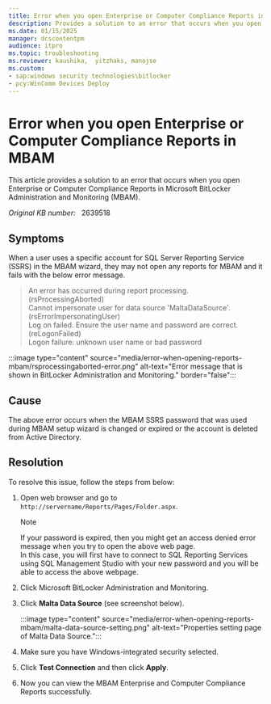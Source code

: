 ```yaml
---
title: Error when you open Enterprise or Computer Compliance Reports in MBAM
description: Provides a solution to an error that occurs when you open Enterprise or Computer Compliance Reports in MBAM.
ms.date: 01/15/2025
manager: dcscontentpm
audience: itpro
ms.topic: troubleshooting
ms.reviewer: kaushika,  yitzhaks, manojse
ms.custom:
- sap:windows security technologies\bitlocker
- pcy:WinComm Devices Deploy
---
```

# Error when you open Enterprise or Computer Compliance Reports in MBAM

This article provides a solution to an error that occurs when you open Enterprise or Computer Compliance Reports in Microsoft BitLocker Administration and Monitoring (MBAM).

_Original KB number:_ &nbsp; 2639518

## Symptoms

When a user uses a specific account for SQL Server Reporting Service (SSRS) in the MBAM wizard, they may not open any reports for MBAM and it fails with the below error message.

> An error has occurred during report processing. (rsProcessingAborted)  
> Cannot impersonate user for data source 'MaltaDataSource'. (rsErrorImpersonatingUser)  
> Log on failed. Ensure the user name and password are correct. (reLogonFailed)  
> Logon failure: unknown user name or bad password

:::image type="content" source="media/error-when-opening-reports-mbam/rsprocessingaborted-error.png" alt-text="Error message that is shown in BitLocker Administration and Monitoring." border="false":::

## Cause

The above error occurs when the MBAM SSRS password that was used during MBAM setup wizard is changed or expired or the account is deleted from Active Directory.

## Resolution

To resolve this issue, follow the steps from below:

1. Open web browser and go to `http://servername/Reports/Pages/Folder.aspx`.

    > [!NOTE]
    > If your password is expired, then you might get an access denied error message when you try to open the above web page.  
    In this case, you will first have to connect to SQL Reporting Services using SQL Management Studio with your new password and you will be able to access the above webpage.

2. Click Microsoft BitLocker Administration and Monitoring.
3. Click **Malta Data Source** (see screenshot below).

    :::image type="content" source="media/error-when-opening-reports-mbam/malta-data-source-setting.png" alt-text="Properties setting page of Malta Data Source.":::

4. Make sure you have Windows-integrated security selected.
5. Click **Test Connection** and then click **Apply**.
6. Now you can view the MBAM Enterprise and Computer Compliance Reports successfully.

